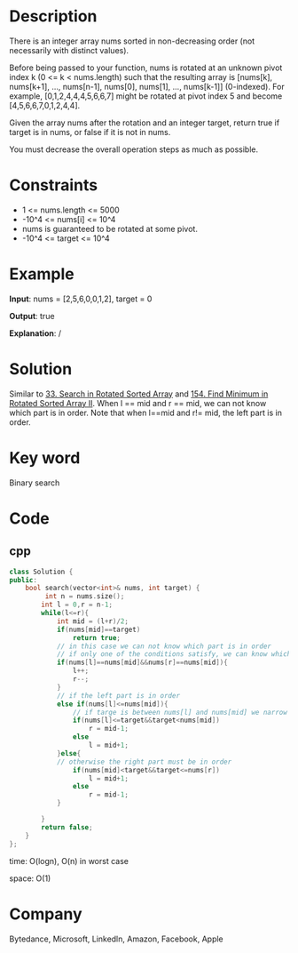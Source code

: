# Description
There is an integer array nums sorted in non-decreasing order (not necessarily with distinct values).

Before being passed to your function, nums is rotated at an unknown pivot index k (0 <= k < nums.length) such that the resulting array is [nums[k], nums[k+1], ..., nums[n-1], nums[0], nums[1], ..., nums[k-1]] (0-indexed). For example, [0,1,2,4,4,4,5,6,6,7] might be rotated at pivot index 5 and become [4,5,6,6,7,0,1,2,4,4].

Given the array nums after the rotation and an integer target, return true if target is in nums, or false if it is not in nums.

You must decrease the overall operation steps as much as possible.


# Constraints
* 1 <= nums.length <= 5000
* -10^4 <= nums[i] <= 10^4
* nums is guaranteed to be rotated at some pivot.
* -10^4 <= target <= 10^4


# Example
**Input**: nums = [2,5,6,0,0,1,2], target = 0


**Output**: true

**Explanation**: /

# Solution
Similar to [33. Search in Rotated Sorted Array](33.%20Search%20in%20Rotated%20Sorted%20Array.md) and [154. Find Minimum in Rotated Sorted Array II](../hard/154.%20Find%20Minimum%20in%20Rotated%20Sorted%20Array%20II.md). When l == mid and r == mid, we can not know which part is in order. Note that when l==mid and r!= mid, the left part is in order.

# Key word
Binary search

# Code

## cpp
```cpp
class Solution {
public:
    bool search(vector<int>& nums, int target) {
         int n = nums.size();
        int l = 0,r = n-1;
        while(l<=r){
            int mid = (l+r)/2;
            if(nums[mid]==target)
                return true;
            // in this case we can not know which part is in order
            // if only one of the conditions satisfy, we can know which part is in order
            if(nums[l]==nums[mid]&&nums[r]==nums[mid]){
                l++;
                r--;
            }
            // if the left part is in order
            else if(nums[l]<=nums[mid]){
                // if targe is between nums[l] and nums[mid] we narrow the range to l-mid
                if(nums[l]<=target&&target<nums[mid])
                    r = mid-1;
                else
                    l = mid+1;
            }else{
            // otherwise the right part must be in order
                if(nums[mid]<target&&target<=nums[r])
                    l = mid+1;
                else
                    r = mid-1;
            }

        }
        return false;
    }
};

```
time: O(logn), O(n) in worst case


space: O(1)

# Company
Bytedance, Microsoft, Linkedln, Amazon, Facebook, Apple